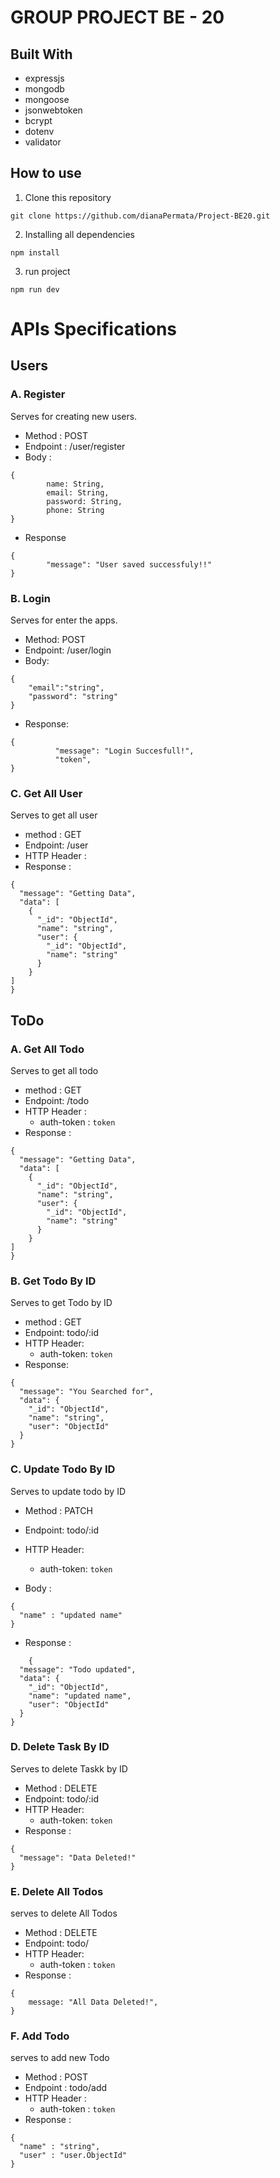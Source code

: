 # GROUP PROJECT BE - 20

## Built With

- expressjs
- mongodb
- mongoose
- jsonwebtoken
- bcrypt
- dotenv
- validator

## How to use

1. Clone this repository

```
git clone https://github.com/dianaPermata/Project-BE20.git
```

2. Installing all dependencies

```
npm install
```

3. run project

```
npm run dev
```

# APIs Specifications

## Users

### A. Register

Serves for creating new users.

- Method : POST
- Endpoint : /user/register
- Body :

```
{
        name: String,
        email: String,
        password: String,
        phone: String
}
```

- Response

```
{
        "message": "User saved successfuly!!"
}
```

### B. Login

Serves for enter the apps.

- Method: POST
- Endpoint: /user/login
- Body:

```
{
    "email":"string",
    "password": "string"
}
```

- Response:

```
{
          "message": "Login Succesfull!",
          "token",
}
```

### C. Get All User

Serves to get all user

- method : GET
- Endpoint: /user
- HTTP Header :
- Response :

```
{
  "message": "Getting Data",
  "data": [
    {
      "_id": "ObjectId",
      "name": "string",
      "user": {
        "_id": "ObjectId",
        "name": "string"
      }
    }
]
}
```

## ToDo

### A. Get All Todo

Serves to get all todo

- method : GET
- Endpoint: /todo
- HTTP Header :
  - auth-token : `token`
- Response :

```
{
  "message": "Getting Data",
  "data": [
    {
      "_id": "ObjectId",
      "name": "string",
      "user": {
        "_id": "ObjectId",
        "name": "string"
      }
    }
]
}
```

### B. Get Todo By ID

Serves to get Todo by ID

- method : GET
- Endpoint: todo/:id
- HTTP Header:
  - auth-token: `token`
- Response:

```
{
  "message": "You Searched for",
  "data": {
    "_id": "ObjectId",
    "name": "string",
    "user": "ObjectId"
  }
}
```

### C. Update Todo By ID

Serves to update todo by ID

- Method : PATCH
- Endpoint: todo/:id
- HTTP Header:
  - auth-token: `token`

- Body : 
```
{
  "name" : "updated name"
}

```  
- Response :

```
    {
  "message": "Todo updated",
  "data": {
    "_id": "ObjectId",
    "name": "updated name",
    "user": "ObjectId"
  }
}
```

### D. Delete Task By ID

Serves to delete Taskk by ID

- Method : DELETE
- Endpoint: todo/:id
- HTTP Header:
  - auth-token: `token`
- Response :

```
{
  "message": "Data Deleted!"
}
```

### E. Delete All Todos

serves to delete All Todos

- Method : DELETE
- Endpoint: todo/
- HTTP Header:
  - auth-token : `token`
- Response :

```
{
    message: "All Data Deleted!",
}
```

### F. Add Todo

serves to add new Todo

- Method : POST
- Endpoint : todo/add
- HTTP Header : 
  - auth-token : `token`
- Response : 

```
{
  "name" : "string",
  "user" : "user.ObjectId"
}
```